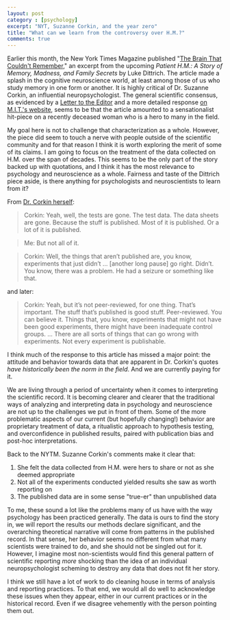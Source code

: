 ```yaml
---
layout: post
category : [psychology]
excerpt: "NYT, Suzanne Corkin, and the year zero"
title: "What can we learn from the controversy over H.M.?"
comments: true
---
```


Earlier this month, the New York Times Magazine published "[The Brain That Couldn't Remember][article1]," an excerpt from the upcoming *Patient H.M.: A Story of Memory, Madness, and Family Secrets* by Luke Dittrich. The article made a splash in the cognitive neuroscience world, at least among those of us who study memory in one form or another. It is highly critical of Dr. Suzanne Corkin, an influential neuropsychologist. The general scientific consensus, as evidenced by a [Letter to the Editor][article2] and a more detailed response [on M.I.T.'s website][article3], seems to be that the article amounted to a sensationalist hit-piece on a recently deceased woman who is a hero to many in the field.

My goal here is not to challenge that characterization as a whole. However, the piece did seem to touch a nerve with people outside of the scientific community and for that reason I think it is worth exploring the merit of some of its claims. I am going to focus on the treatment of the data collected on H.M. over the span of decades. This seems to be the only part of the story backed up with quotations, and I think it has the most relevance to psychology and neuroscience as a whole. Fairness and taste of the Dittrich piece aside, is there anything for psychologists and neuroscientists to learn from it? 

From [Dr. Corkin herself][article1]:

>Corkin: Yeah, well, the tests are gone. The test data. The data sheets are gone. Because the stuff is published. Most of it is published. Or a lot of it is published.

>Me: But not all of it.

>Corkin: Well, the things that aren’t published are, you know, experiments that just didn’t ... [another long pause] go right. Didn’t. You know, there was a problem. He had a seizure or something like that.

and later:

>Corkin: Yeah, but it’s not peer-reviewed, for one thing. That’s important. The stuff that’s published is good stuff. Peer-reviewed. You can believe it. Things that, you know, experiments that might not have been good experiments, there might have been inadequate control groups. ... There are all sorts of things that can go wrong with experiments. Not every experiment is publishable.

I think much of the response to this article has missed a major point: the attitude and behavior towards data that are apparent in Dr. Corkin's quotes *have historically been the norm in the field*. And we are currently paying for it.  

We are living through a period of uncertainty when it comes to interpreting the scientific record. It is becoming clearer and clearer that the traditional ways of analyzing and interpreting data in psychology and neuroscience are not up to the challenges we put in front of them. Some of the more problematic aspects of our current (but hopefully changing!) behavior are proprietary treatment of data, a ritualistic approach to hypothesis testing, and overconfidence in published results, paired with publication bias and post-hoc interpretations. 

Back to the NYTM. Suzanne Corkin's comments make it clear that: 

1. She felt the data collected from H.M. were hers to share or not as she deemed appropriate 
2. Not all of the experiments conducted yielded results she saw as worth reporting on 
3. The published data are in some sense "true-er" than unpublished data

To me, these sound a lot like the problems many of us have with the way psychology has been practiced generally. The data is ours to find the story in, we will report the results our methods declare significant, and the overarching theoretical narrative will come from patterns in the published record. In that sense, her behavior seems no different from what many scientists were trained to do, and she should not be singled out for it. However, I imagine most non-scientists would find this general pattern of scientific reporting *more* shocking than the idea of an individual neuropsychologist scheming to destroy any data that does not fit her story. 

I think we still have a lot of work to do cleaning house in terms of analysis and reporting practices. To that end, we would all do well to acknowledge these issues when they appear, either in our current practices or in the historical record. Even if we disagree vehemently with the person pointing them out. 


[article1]: http://www.nytimes.com/2016/08/07/magazine/the-brain-that-couldnt-remember.html
[article2]: http://www.nytimes.com/2016/08/21/magazine/the-8-716-issue.html?rref=collection%2Fsectioncollection%2Fmagazine&action=click&contentCollection=magazine&region=stream&module=stream_unit&version=latest&contentPlacement=5&pgtype=sectionfront
[article3]: http://bcs.mit.edu/news-events/news/additional-information-august-20-2016-further-rebutting-luke-dittrich%E2%80%99s-allegations